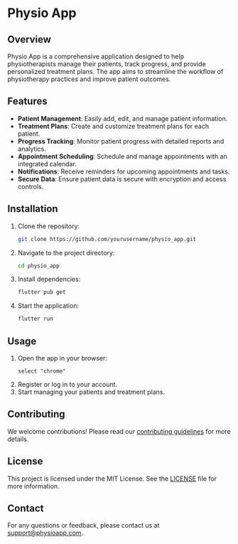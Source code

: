 # Physio App

## Overview
Physio App is a comprehensive application designed to help physiotherapists manage their patients, track progress, and provide personalized treatment plans. The app aims to streamline the workflow of physiotherapy practices and improve patient outcomes.

## Features
- **Patient Management**: Easily add, edit, and manage patient information.
- **Treatment Plans**: Create and customize treatment plans for each patient.
- **Progress Tracking**: Monitor patient progress with detailed reports and analytics.
- **Appointment Scheduling**: Schedule and manage appointments with an integrated calendar.
- **Notifications**: Receive reminders for upcoming appointments and tasks.
- **Secure Data**: Ensure patient data is secure with encryption and access controls.

## Installation
1. Clone the repository:
    ```bash
    git clone https://github.com/yourusername/physio_app.git
    ```
2. Navigate to the project directory:
    ```bash
    cd physio_app
    ```
3. Install dependencies:
    ```bash
    flutter pub get
    ```
4. Start the application:
    ```bash
    flutter run
    ```

## Usage
1. Open the app in your browser:
    ```
    select "chrome" 
    ```
2. Register or log in to your account.
3. Start managing your patients and treatment plans.

## Contributing
We welcome contributions! Please read our [contributing guidelines](CONTRIBUTING.md) for more details.

## License
This project is licensed under the MIT License. See the [LICENSE](LICENSE) file for more information.

## Contact
For any questions or feedback, please contact us at support@physioapp.com.
